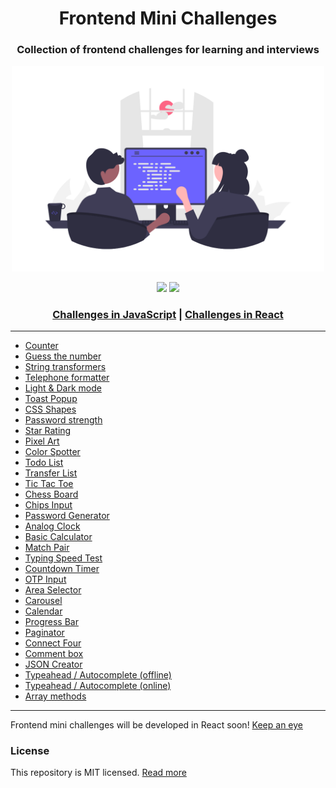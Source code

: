 <div align="center">
  <h1>Frontend Mini Challenges</h1>
  <h3>Collection of frontend challenges for learning and interviews</h3>
  <a href="https://sadanandpai.github.io/frontend-mini-challenges/"><img src="cover.png" alt="web programming" width="500px" /></a>

  [![](https://img.shields.io/github/stars/sadanandpai/frontend-mini-challenges?style=for-the-badge)](#stars)
  [![](https://img.shields.io/github/forks/sadanandpai/frontend-mini-challenges?style=for-the-badge)](#forks)

  <h3>
    <a href="https://sadanandpai.github.io/frontend-mini-challenges/">Challenges in JavaScript</a> |
    <a href="https://sadanandpai.github.io/frontend-mini-challenges/react/dist/">Challenges in React</a>
  </h3>
</div>

---

- [Counter](https://sadanandpai.github.io/frontend-mini-challenges/native/mc/counter/)
- [Guess the number](https://sadanandpai.github.io/frontend-mini-challenges/native/mc/guess-the-number/)
- [String transformers](https://sadanandpai.github.io/frontend-mini-challenges/native/mc/string-transformers/)
- [Telephone formatter](https://sadanandpai.github.io/frontend-mini-challenges/native/mc/telephone-formatter/)
- [Light & Dark mode](https://sadanandpai.github.io/frontend-mini-challenges/native/mc/light-dark-mode/)
- [Toast Popup](https://sadanandpai.github.io/frontend-mini-challenges/native/mc/toast-popup/)
- [CSS Shapes](https://sadanandpai.github.io/frontend-mini-challenges/native/mc/css-shapes/)
- [Password strength](https://sadanandpai.github.io/frontend-mini-challenges/native/mc/password-strength/)
- [Star Rating](https://sadanandpai.github.io/frontend-mini-challenges/native/mc/star-rating/)
- [Pixel Art](https://sadanandpai.github.io/frontend-mini-challenges/native/mc/pixel-art/)
- [Color Spotter](https://sadanandpai.github.io/frontend-mini-challenges/native/mc/color-spotter/)
- [Todo List](https://sadanandpai.github.io/frontend-mini-challenges/native/mc/todo-list/)
- [Transfer List](https://sadanandpai.github.io/frontend-mini-challenges/native/mc/transfer-list/)
- [Tic Tac Toe](https://sadanandpai.github.io/frontend-mini-challenges/native/mc/tic-tac-toe/)
- [Chess Board](https://sadanandpai.github.io/frontend-mini-challenges/native/mc/chess-board/)
- [Chips Input](https://sadanandpai.github.io/frontend-mini-challenges/native/mc/chips-input/)
- [Password Generator](https://sadanandpai.github.io/frontend-mini-challenges/native/mc/password-generator/)
- [Analog Clock](https://sadanandpai.github.io/frontend-mini-challenges/native/mc/analog-clock/)
- [Basic Calculator](https://sadanandpai.github.io/frontend-mini-challenges/native/mc/basic-calculator/)
- [Match Pair](https://sadanandpai.github.io/frontend-mini-challenges/native/mc/match-pair/)
- [Typing Speed Test](https://sadanandpai.github.io/frontend-mini-challenges/native/mc/typing-speed-test/)
- [Countdown Timer](https://sadanandpai.github.io/frontend-mini-challenges/native/mc/count-down-timer/)
- [OTP Input](https://sadanandpai.github.io/frontend-mini-challenges/native/mc/otp-input/)
- [Area Selector](https://sadanandpai.github.io/frontend-mini-challenges/native/mc/area-selector/)
- [Carousel](https://sadanandpai.github.io/frontend-mini-challenges/native/mc/carousel/)
- [Calendar](https://sadanandpai.github.io/frontend-mini-challenges/native/mc/calendar/)
- [Progress Bar](https://sadanandpai.github.io/frontend-mini-challenges/native/mc/progress-bar/)
- [Paginator](https://sadanandpai.github.io/frontend-mini-challenges/native/mc/paginator/)
- [Connect Four](https://sadanandpai.github.io/frontend-mini-challenges/native/mc/connect-four/)
- [Comment box](https://sadanandpai.github.io/frontend-mini-challenges/native/mc/comment-box/)
- [JSON Creator](https://sadanandpai.github.io/frontend-mini-challenges/native/mc/json-creator/)
- [Typeahead / Autocomplete (offline)](https://sadanandpai.github.io/frontend-mini-challenges/native/mc/type-ahead/)
- [Typeahead / Autocomplete (online)](https://sadanandpai.github.io/frontend-mini-challenges/native/mc/type-ahead-online/)
- [Array methods](https://sadanandpai.github.io/frontend-mini-challenges/native/mc/array-methods/)

---

Frontend mini challenges will be developed in React soon! [Keep an eye](https://sadanandpai.github.io/frontend-mini-challenges/react/dist/)

### License

This repository is MIT licensed. [Read more](./LICENSE)
